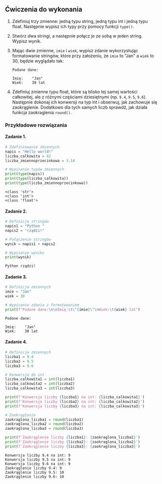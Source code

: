 ## Ćwiczenia do wykonania

1. Zdefiniuj trzy zmienne: jedną typu string, jedną typu int i jedną typu float. Następnie wypisz ich typy przy pomocy funkcji `type()`.

2. Stwórz dwa stringi, a następnie połącz je ze sobą w jeden string. Wypisz wynik.


3. Mając dwie zmienne, `imie` i `wiek`, wypisz zdanie wykorzystując formatowanie stringów, które przy założeniu, że `imie` to "Jan" a `wiek` to 30, będzie wyglądało tak:
    ```
    Podane dane:

    Imię:    "Jan"
    Wiek:    30 lat
    ```

4. Zdefiniuj zmienne typu float, które są blisko tej samej wartości całkowitej, ale z różnymi częściami dziesiętnymi (np. `9.4`, `9.5`, `9.6`). Następnie dokonaj ich konwersji na typ int i obserwuj, jak zachowuje się zaokrąglenie. Dodatkowo dla tych samych liczb sprawdź, jak działa funkcja zaokraglenia `round()`.

### Przykładowe rozwiązania

#### Zadanie 1.

```python
# Zdefiniowanie zmiennych
napis = "Hello world!"
liczba_calkowita = 42
liczba_zmiennoprzecinkowa = 3.14

# Wypisanie typów zmiennych
print(type(napis))
print(type(liczba_calkowita))
print(type(liczba_zmiennoprzecinkowa))
```

```plaintext
<class 'str'>
<class 'int'>
<class 'float'>
```

#### Zadanie 2.

```python
# Definicja stringów
napis1 = "Python "
napis2 = "rządzi!"

# Połączenie stringów
wynik = napis1 + napis2

# Wypisanie wyniku
print(wynik)
```

```plaintext
Python rządzi!
```

#### Zadanie 3.

```python
# Definicja zmiennych
imie = "Jan"
wiek = 30

# Wypisanie zdania z formatowaniem
print(f"Podane dane:\n\nImię:\t\"{imie}\"\nWiek:\t{wiek} lat")
```

```plaintext
Podane dane:

Imię:    "Jan"
Wiek:    30 lat
```

#### Zadanie 4.

```python
# Definicja zmiennych
liczba1 = 9.4
liczba2 = 9.5
liczba3 = 9.6

# Konwersja do int
liczba_calkowita1 = int(liczba1)
liczba_calkowita2 = int(liczba2)
liczba_calkowita3 = int(liczba3)

print(f'Konwersja liczby {liczba1} na int: {liczba_calkowita1}')
print(f'Konwersja liczby {liczba2} na int: {liczba_calkowita2}')
print(f'Konwersja liczby {liczba3} na int: {liczba_calkowita3}')

# Zaokrąglenie
zaokraglona_liczba1 = round(liczba1)
zaokraglona_liczba2 = round(liczba2)
zaokraglona_liczba3 = round(liczba3)

print(f'Zaokrąglenie liczby {liczba1}: {zaokraglona_liczba1}')
print(f'Zaokrąglenie liczby {liczba2}: {zaokraglona_liczba2}')
print(f'Zaokrąglenie liczby {liczba3}: {zaokraglona_liczba3}')
```

```plaintext
Konwersja liczby 9.4 na int: 9
Konwersja liczby 9.5 na int: 9
Konwersja liczby 9.6 na int: 9
Zaokrąglenie liczby 9.4: 9
Zaokrąglenie liczby 9.5: 10
Zaokrąglenie liczby 9.6: 10
```
